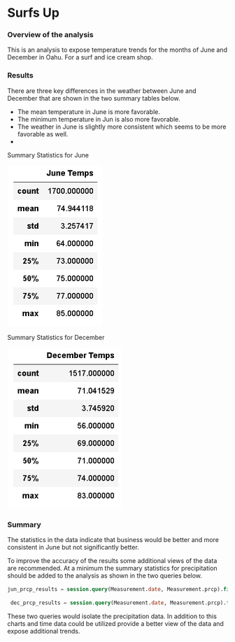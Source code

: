 # Surfs Up

### Overview of the analysis

This is an analysis to expose temperature trends for the months of June and December in Oahu. For a surf and ice cream shop.



### Results

There are three key differences in the weather between June and December that are shown in the two summary tables below.

* The mean temperature in June is more favorable.
* The minimum temperature in Jun is also more favorable.
* The weather in June is slightly more consistent which seems to be more favorable as well.
* 

Summary Statistics for June

![June_Temps](resources/June_Temps.PNG)



Summary Statistics for December

![December_Temps](resources//December_Temps.PNG)

### Summary

The statistics in the data indicate that business would be better and more consistent in June but not significantly better.

To improve the accuracy of the results some additional views of the data are recommended.  At a minimum the summary statistics for precipitation should be added to the analysis as shown in the two queries below.

```sql
jun_prcp_results = session.query(Measurement.date, Measurement.prcp).filter(extract('month', Measurement.date) == 6)
```

```sql
 dec_prcp_results = session.query(Measurement.date, Measurement.prcp).filter(extract('month', Measurement.date) == 12)
```

These two queries would isolate the precipitation data.  In addition to this charts and time data could be utilized provide a better view of the data and expose additional trends.